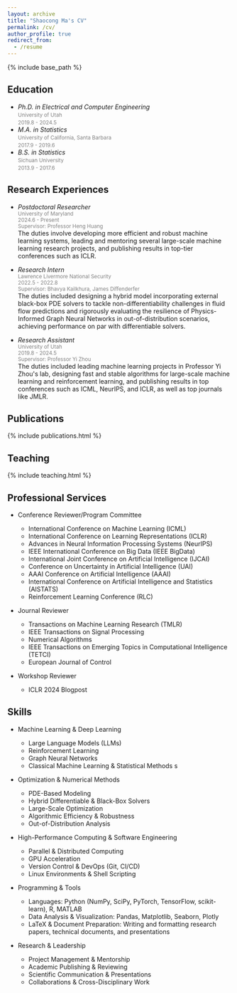 ```yaml
---
layout: archive
title: "Shaocong Ma's CV"
permalink: /cv/
author_profile: true
redirect_from:
  - /resume
---
```


{% include base_path %}


Education
-----
* *Ph.D. in Electrical and Computer Engineering*
  <br><span style="font-size: smaller; color: grey;">University of Utah</span>
  <br><span style="font-size: smaller; color: grey;">2019.8 - 2024.5</span> 
* *M.A. in Statistics*
  <br><span style="font-size: smaller; color: grey;">University of California, Santa Barbara</span>
  <br><span style="font-size: smaller; color: grey;">2017.9 - 2019.6</span>  
* *B.S. in Statistics*
  <br><span style="font-size: smaller; color: grey;">Sichuan University</span>
  <br><span style="font-size: smaller; color: grey;">2013.9 - 2017.6</span> 

Research Experiences
-----
* *Postdoctoral Researcher*
  <br><span style="font-size: smaller; color: grey;">University of Maryland</span>
  <br><span style="font-size: smaller; color: grey;">2024.6 - Present</span>
  <br><span style="font-size: smaller; color: grey;">Supervisor: Professor Heng Huang</span><br>
  The duties involve developing more efficient and robust machine learning systems, leading and mentoring several large-scale machine learning research projects, and publishing results in top-tier conferences such as ICLR.

* *Research Intern*
  <br><span style="font-size: smaller; color: grey;">Lawrence Livermore National Security</span>
  <br><span style="font-size: smaller; color: grey;">2022.5 - 2022.8</span>
  <br><span style="font-size: smaller; color: grey;">Supervisor: Bhavya Kailkhura, James Diffenderfer</span><br>
  The duties included designing a hybrid model incorporating external black-box PDE solvers to tackle non-differentiability challenges in fluid flow predictions and rigorously evaluating the resilience of Physics-Informed Graph Neural Networks in out-of-distribution scenarios, achieving performance on par with differentiable solvers.

* *Research Assistant*
  <br><span style="font-size: smaller; color: grey;">University of Utah</span>
  <br><span style="font-size: smaller; color: grey;">2019.8 - 2024.5</span>
  <br><span style="font-size: smaller; color: grey;">Supervisor: Professor Yi Zhou</span><br>
  The duties included leading machine learning projects in Professor Yi Zhou's lab, designing fast and stable algorithms for large-scale machine learning and reinforcement learning, and publishing results in top conferences such as ICML, NeurIPS, and ICLR, as well as top journals like JMLR.


Publications
----- 
{% include publications.html %}

 

Teaching 
----- 
{% include teaching.html %}

 
Professional Services
-----
* Conference Reviewer/Program Committee
  * International Conference on Machine Learning (ICML)
  * International Conference on Learning Representations (ICLR)
  * Advances in Neural Information Processing Systems (NeurIPS)
  * IEEE International Conference on Big Data (IEEE BigData)
  * International Joint Conference on Artificial Intelligence (IJCAI)
  * Conference on Uncertainty in Artificial Intelligence (UAI)
  * AAAI Conference on Artificial Intelligence (AAAI)
  * International Conference on Artificial Intelligence and Statistics (AISTATS)
  * Reinforcement Learning Conference (RLC)

* Journal Reviewer
  * Transactions on Machine Learning Research (TMLR)
  * IEEE Transactions on Signal Processing
  * Numerical Algorithms
  * IEEE Transactions on Emerging Topics in Computational Intelligence (TETCI)
  * European Journal of Control

* Workshop Reviewer
  * ICLR 2024 Blogpost

Skills
----- 
* Machine Learning & Deep Learning
  * Large Language Models (LLMs)
  * Reinforcement Learning
  * Graph Neural Networks
  * Classical Machine Learning & Statistical Methods
s
* Optimization & Numerical Methods
  * PDE-Based Modeling
  * Hybrid Differentiable & Black-Box Solvers
  * Large-Scale Optimization
  * Algorithmic Efficiency & Robustness
  * Out-of-Distribution Analysis

* High-Performance Computing & Software Engineering
  * Parallel & Distributed Computing
  * GPU Acceleration
  * Version Control & DevOps (Git, CI/CD)
  * Linux Environments & Shell Scripting

* Programming & Tools
  * Languages: Python (NumPy, SciPy, PyTorch, TensorFlow, scikit-learn), R, MATLAB  
  * Data Analysis & Visualization: Pandas, Matplotlib, Seaborn, Plotly  
  * LaTeX & Document Preparation: Writing and formatting research papers, technical documents, and presentations

* Research & Leadership
  * Project Management & Mentorship
  * Academic Publishing & Reviewing
  * Scientific Communication & Presentations
  * Collaborations & Cross-Disciplinary Work
